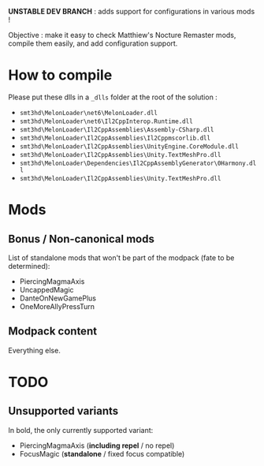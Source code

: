 **UNSTABLE DEV BRANCH** : adds support for configurations in various mods !

Objective : make it easy to check Matthiew's Nocture Remaster mods, compile them easily, and add configuration support.

# How to compile
Please put these dlls in a `_dlls` folder at the root of the solution :
- `smt3hd\MelonLoader\net6\MelonLoader.dll`
- `smt3hd\MelonLoader\net6\Il2CppInterop.Runtime.dll`
- `smt3hd\MelonLoader\Il2CppAssemblies\Assembly-CSharp.dll`
- `smt3hd\MelonLoader\Il2CppAssemblies\Il2Cppmscorlib.dll`
- `smt3hd\MelonLoader\Il2CppAssemblies\UnityEngine.CoreModule.dll`
- `smt3hd\MelonLoader\Il2CppAssemblies\Unity.TextMeshPro.dll`
- `smt3hd\MelonLoader\Dependencies\Il2CppAssemblyGenerator\0Harmony.dll`
- `smt3hd\MelonLoader\Il2CppAssemblies\Unity.TextMeshPro.dll`

# Mods

## Bonus / Non-canonical mods

List of standalone mods that won't be part of the modpack (fate to be determined):
- PiercingMagmaAxis
- UncappedMagic
- DanteOnNewGamePlus 
- OneMoreAllyPressTurn 

## Modpack content

Everything else.

# TODO

## Unsupported variants

In bold, the only currently supported variant:
- PiercingMagmaAxis (**including repel** / no repel)
- FocusMagic (**standalone** / fixed focus compatible)